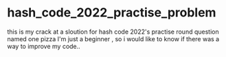# hash_code_2022_practise_problem
this is my crack at a sloution for hash code 2022's practise round question named one pizza 
I'm just a beginner , so i would like to know if there was a way to improve my code..
